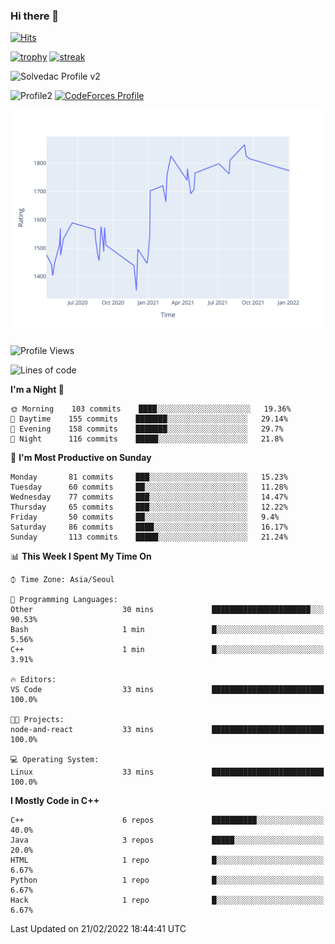 ### Hi there 👋

<!--
**ingyu1008/ingyu1008** is a ✨ _special_ ✨ repository because its `README.md` (this file) appears on your GitHub profile.

Here are some ideas to get you started:

- 🔭 I’m currently working on ...
- 🌱 I’m currently learning ...
- 👯 I’m looking to collaborate on ...
- 🤔 I’m looking for help with ...
- 💬 Ask me about ...
- 📫 How to reach me: ...
- 😄 Pronouns: ...
- ⚡ Fun fact: ...
[![Github Profile](https://github-readme-stats.vercel.app/api?username=ingyu1008&count_private=true&hide=contribs,prs&show_icons=true&theme=vue-dark)](https://github.com/ingyu1008)  
-->
[![Hits](https://hits.seeyoufarm.com/api/count/incr/badge.svg?url=https%3A%2F%2Fgithub.com%2Fingyu1008)](https://github.com/ingyu1008)

[![trophy](https://github-profile-trophy.vercel.app/?username=ingyu1008&row=2&column=3&theme=flat)](https://github.com/ryo-ma/github-profile-trophy)
[![streak](https://github-readme-streak-stats.herokuapp.com/?user=ingyu1008)](https://github.com/ingyu1008)

<!-- ![Solvedac Profile](http://mazassumnida.wtf/api/v2/generate_badge?boj=ingyu1008) -->
![Solvedac Profile v2](https://github-readme-solvedac.hyp3rflow.vercel.app/api/?handle=ingyu1008)

![Profile2](https://github-readme-stats.vercel.app/api?username=ingyu1008&show_icons=true&hide_border=true&count_private=true)
[![CodeForces Profile](http://cf.leed.at?id=MatWhyTle)](https://codeforces.com/profile/MatWhyTle)

![Codeforces Graph](https://github.com/ingyu1008/Algorithm-Problem-Solving/blob/master/cfStats.svg)

<!--START_SECTION:waka-->
![Profile Views](http://img.shields.io/badge/Profile%20Views-1-blue)

![Lines of code](https://img.shields.io/badge/From%20Hello%20World%20I%27ve%20Written-620%20Thousand%20lines%20of%20code-blue)

**I'm a Night 🦉** 

```text
🌞 Morning    103 commits    ████░░░░░░░░░░░░░░░░░░░░░   19.36% 
🌆 Daytime    155 commits    ███████░░░░░░░░░░░░░░░░░░   29.14% 
🌃 Evening    158 commits    ███████░░░░░░░░░░░░░░░░░░   29.7% 
🌙 Night      116 commits    █████░░░░░░░░░░░░░░░░░░░░   21.8%

```
📅 **I'm Most Productive on Sunday** 

```text
Monday       81 commits     ███░░░░░░░░░░░░░░░░░░░░░░   15.23% 
Tuesday      60 commits     ██░░░░░░░░░░░░░░░░░░░░░░░   11.28% 
Wednesday    77 commits     ███░░░░░░░░░░░░░░░░░░░░░░   14.47% 
Thursday     65 commits     ███░░░░░░░░░░░░░░░░░░░░░░   12.22% 
Friday       50 commits     ██░░░░░░░░░░░░░░░░░░░░░░░   9.4% 
Saturday     86 commits     ████░░░░░░░░░░░░░░░░░░░░░   16.17% 
Sunday       113 commits    █████░░░░░░░░░░░░░░░░░░░░   21.24%

```


📊 **This Week I Spent My Time On** 

```text
⌚︎ Time Zone: Asia/Seoul

💬 Programming Languages: 
Other                    30 mins             ██████████████████████░░░   90.53% 
Bash                     1 min               █░░░░░░░░░░░░░░░░░░░░░░░░   5.56% 
C++                      1 min               █░░░░░░░░░░░░░░░░░░░░░░░░   3.91%

🔥 Editors: 
VS Code                  33 mins             █████████████████████████   100.0%

🐱‍💻 Projects: 
node-and-react           33 mins             █████████████████████████   100.0%

💻 Operating System: 
Linux                    33 mins             █████████████████████████   100.0%

```

**I Mostly Code in C++** 

```text
C++                      6 repos             ██████████░░░░░░░░░░░░░░░   40.0% 
Java                     3 repos             █████░░░░░░░░░░░░░░░░░░░░   20.0% 
HTML                     1 repo              █░░░░░░░░░░░░░░░░░░░░░░░░   6.67% 
Python                   1 repo              █░░░░░░░░░░░░░░░░░░░░░░░░   6.67% 
Hack                     1 repo              █░░░░░░░░░░░░░░░░░░░░░░░░   6.67%

```



 Last Updated on 21/02/2022 18:44:41 UTC
<!--END_SECTION:waka-->
